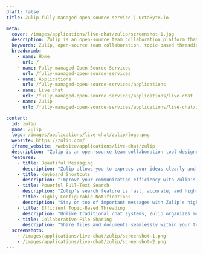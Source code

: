 ```yaml
---
draft: false
title: Zulip fully managed open source service | OctaByte.io

meta:
  cover: /images/applications/live-chat/zulip/screenshot-1.jpg
  description: Zulip is an open-source team collaboration platform that enhances productivity with its unique topic-based threading. Combining the best of email and chat, it makes remote work seamless and efficient for teams.
  keywords: Zulip, open-source team collaboration, topic-based threading, remote work tool, team communication, messaging app, email and chat, productivity tool, team chat, full-text search, customizable notifications, team collaboration software
  breadcrumb:
    - name: Home
      url: /
    - name: Fully managed Open-Source Services
      url: /fully-managed-open-source-services
    - name: Applications
      url: /fully-managed-open-source-services/applications
    - name: Live chat
      url: /fully-managed-open-source-services/applications/live-chat
    - name: Zulip
      url: /fully-managed-open-source-services/applications/live-chat/zulip

content:
  id: zulip
  name: Zulip
  logo: /images/applications/live-chat/zulip/logo.png
  website: https://zulip.com/
  iframe_website: /website/applications/live-chat/zulip
  description: "Zulip is an open-source team collaboration tool designed to boost productivity with its innovative topic-based threading system. It combines the best aspects of email and chat, allowing teams to organize and manage conversations effectively. Unlike traditional chat tools, Zulip enables users to organize their discussions by topics, ensuring that important messages never get lost in the noise. It supports rich communication features like emoji reactions, LaTeX/math support, and polls, making team collaboration more engaging and fun. With powerful search functionality and highly customizable notifications, Zulip is built to streamline communication and enhance remote team productivity. Whether you are a small team or a large enterprise, Zulip provides a flexible platform to keep all your conversations organized and efficient."
  features:
    - title: Beautiful Messaging
      description: "Zulip allows you to express your ideas clearly and creatively. From quote blocks and spoilers to LaTeX/math blocks, polls, and emojis, Zulip offers a wide range of tools to enhance communication. Send links, and Zulip will generate previews automatically. Drag and drop files to easily upload and preview them—making team collaboration simple and fun."
    - title: Keyboard Shortcuts
      description: "Improve your communication efficiency with Zulip's extensive keyboard shortcuts. Whether composing messages, navigating threads, or managing notifications, you can do everything faster and more smoothly without ever needing to use your mouse."
    - title: Powerful Full-Text Search
      description: "Zulip's search feature is fast, accurate, and highly customizable. You can search for messages, people, and conversation threads with ease. The advanced search operators offer fine-grained control, helping you find exactly what you need without any hassle."
    - title: Highly Configurable Notifications
      description: "Stay on top of important messages with Zulip’s highly configurable notification system. You can set alerts for @-mentions, stream-wide announcements, and missed messages, along with desktop, email, and audible notifications. Tailor notifications to suit your preferences, ensuring you only get the updates that matter."
    - title: Efficient Topic-Based Threading
      description: "Unlike traditional chat systems, Zulip organizes messages by topics. This unique threading model ensures that each conversation is neatly structured, making it easier to track discussions and find relevant information without sifting through unrelated messages."
    - title: Collaborative File Sharing
      description: "Share files and documents seamlessly within your team. Zulip supports file attachments that are automatically previewed, allowing team members to view content quickly without leaving the chat. This functionality makes sharing ideas and feedback faster than ever."
  screenshots:
    - /images/applications/live-chat/zulip/screenshot-1.png
    - /images/applications/live-chat/zulip/screenshot-2.png
---
```

